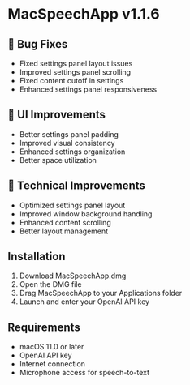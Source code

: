 # MacSpeechApp v1.1.6

## 🐛 Bug Fixes
- Fixed settings panel layout issues
- Improved settings panel scrolling
- Fixed content cutoff in settings
- Enhanced settings panel responsiveness

## 🎨 UI Improvements
- Better settings panel padding
- Improved visual consistency
- Enhanced settings organization
- Better space utilization

## 🔧 Technical Improvements
- Optimized settings panel layout
- Improved window background handling
- Enhanced content scrolling
- Better layout management

## Installation
1. Download MacSpeechApp.dmg
2. Open the DMG file
3. Drag MacSpeechApp to your Applications folder
4. Launch and enter your OpenAI API key

## Requirements
- macOS 11.0 or later
- OpenAI API key
- Internet connection
- Microphone access for speech-to-text